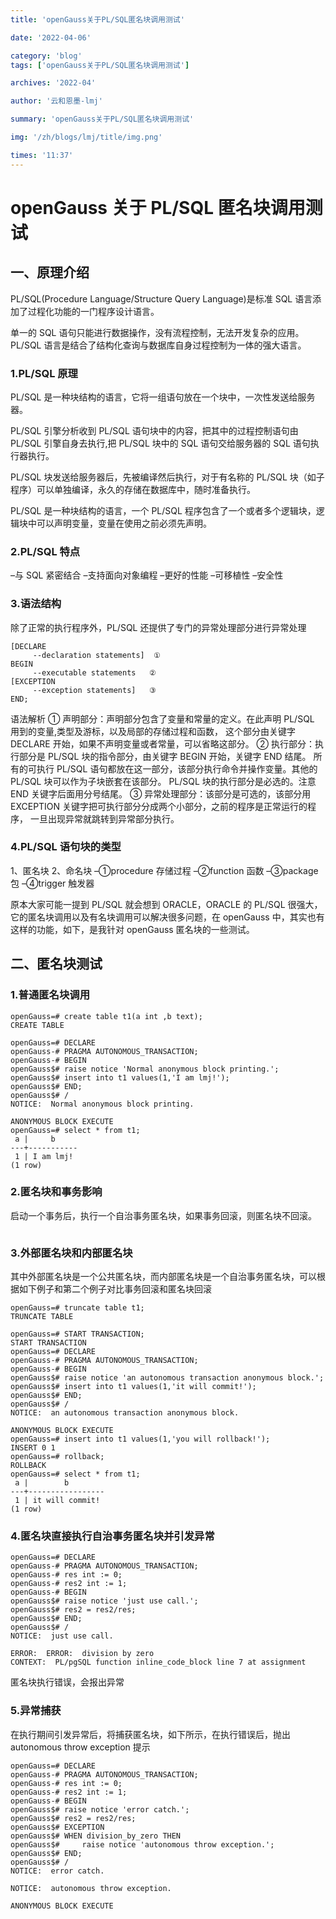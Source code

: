 ```yaml
---
title: 'openGauss关于PL/SQL匿名块调用测试'

date: '2022-04-06'

category: 'blog'
tags: ['openGauss关于PL/SQL匿名块调用测试']

archives: '2022-04'

author: '云和恩墨-lmj'

summary: 'openGauss关于PL/SQL匿名块调用测试'

img: '/zh/blogs/lmj/title/img.png'

times: '11:37'
---
```


# openGauss 关于 PL/SQL 匿名块调用测试

## 一、原理介绍

PL/SQL(Procedure Language/Structure Query Language)是标准 SQL 语言添加了过程化功能的一门程序设计语言。

单一的 SQL 语句只能进行数据操作，没有流程控制，无法开发复杂的应用。PL/SQL 语言是结合了结构化查询与数据库自身过程控制为一体的强大语言。

### 1.PL/SQL 原理

PL/SQL 是一种块结构的语言，它将一组语句放在一个块中，一次性发送给服务器。

PL/SQL 引擎分析收到 PL/SQL 语句块中的内容，把其中的过程控制语句由 PL/SQL 引擎自身去执行,把 PL/SQL 块中的 SQL 语句交给服务器的 SQL 语句执行器执行。

PL/SQL 块发送给服务器后，先被编译然后执行，对于有名称的 PL/SQL 块（如子程序）可以单独编译，永久的存储在数据库中，随时准备执行。

PL/SQL 是一种块结构的语言，一个 PL/SQL 程序包含了一个或者多个逻辑块，逻辑块中可以声明变量，变量在使用之前必须先声明。

### 2.PL/SQL 特点

–与 SQL 紧密结合
–支持面向对象编程
–更好的性能
–可移植性
–安全性

### 3.语法结构

除了正常的执行程序外，PL/SQL 还提供了专门的异常处理部分进行异常处理

```
[DECLARE
     --declaration statements]  ①
BEGIN
     --executable statements   ②
[EXCEPTION
     --exception statements]   ③
END;
```

语法解析
① 声明部分：声明部分包含了变量和常量的定义。在此声明 PL/SQL 用到的变量,类型及游标，以及局部的存储过程和函数，
这个部分由关键字 DECLARE 开始，如果不声明变量或者常量，可以省略这部分。
② 执行部分：执行部分是 PL/SQL 块的指令部分，由关键字 BEGIN 开始，关键字 END 结尾。
所有的可执行 PL/SQL 语句都放在这一部分，该部分执行命令并操作变量。其他的 PL/SQL 块可以作为子块嵌套在该部分。
PL/SQL 块的执行部分是必选的。注意 END 关键字后面用分号结尾。
③ 异常处理部分：该部分是可选的，该部分用 EXCEPTION 关键字把可执行部分分成两个小部分，之前的程序是正常运行的程序，
一旦出现异常就跳转到异常部分执行。

### 4.PL/SQL 语句块的类型

1、匿名块
2、命名块
–①procedure 存储过程
–②function 函数
–③package 包
–④trigger 触发器

原本大家可能一提到 PL/SQL 就会想到 ORACLE，ORACLE 的 PL/SQL 很强大，它的匿名块调用以及有名块调用可以解决很多问题，在 openGauss 中，其实也有这样的功能，如下，是我针对 openGauss 匿名块的一些测试。

## 二、匿名块测试

### 1.普通匿名块调用

```
openGauss=# create table t1(a int ,b text);
CREATE TABLE

openGauss=# DECLARE
openGauss-# PRAGMA AUTONOMOUS_TRANSACTION;
openGauss-# BEGIN
openGauss$# raise notice 'Normal anonymous block printing.';
openGauss$# insert into t1 values(1,'I am lmj!');
openGauss$# END;
openGauss$# /
NOTICE:  Normal anonymous block printing.

ANONYMOUS BLOCK EXECUTE
openGauss=# select * from t1;
 a |     b
---+-----------
 1 | I am lmj!
(1 row)
```

### 2.匿名块和事务影响

启动一个事务后，执行一个自治事务匿名块，如果事务回滚，则匿名块不回滚。

```

```

### 3.外部匿名块和内部匿名块

其中外部匿名块是一个公共匿名块，而内部匿名块是一个自治事务匿名块，可以根据如下例子和第二个例子对比事务回滚和匿名块回滚

```
openGauss=# truncate table t1;
TRUNCATE TABLE

openGauss=# START TRANSACTION;
START TRANSACTION
openGauss=# DECLARE
openGauss-# PRAGMA AUTONOMOUS_TRANSACTION;
openGauss-# BEGIN
openGauss$# raise notice 'an autonomous transaction anonymous block.';
openGauss$# insert into t1 values(1,'it will commit!');
openGauss$# END;
openGauss$# /
NOTICE:  an autonomous transaction anonymous block.

ANONYMOUS BLOCK EXECUTE
openGauss=# insert into t1 values(1,'you will rollback!');
INSERT 0 1
openGauss=# rollback;
ROLLBACK
openGauss=# select * from t1;
 a |        b
---+-----------------
 1 | it will commit!
(1 row)
```

### 4.匿名块直接执行自治事务匿名块并引发异常

```
openGauss=# DECLARE
openGauss-# PRAGMA AUTONOMOUS_TRANSACTION;
openGauss-# res int := 0;
openGauss-# res2 int := 1;
openGauss-# BEGIN
openGauss$# raise notice 'just use call.';
openGauss$# res2 = res2/res;
openGauss$# END;
openGauss$# /
NOTICE:  just use call.

ERROR:  ERROR:  division by zero
CONTEXT:  PL/pgSQL function inline_code_block line 7 at assignment
```

匿名块执行错误，会报出异常

### 5.异常捕获

在执行期间引发异常后，将捕获匿名块，如下所示，在执行错误后，抛出 autonomous throw exception 提示

```plsql
openGauss=# DECLARE
openGauss-# PRAGMA AUTONOMOUS_TRANSACTION;
openGauss-# res int := 0;
openGauss-# res2 int := 1;
openGauss-# BEGIN
openGauss$# raise notice 'error catch.';
openGauss$# res2 = res2/res;
openGauss$# EXCEPTION
openGauss$# WHEN division_by_zero THEN
openGauss$#     raise notice 'autonomous throw exception.';
openGauss$# END;
openGauss$# /
NOTICE:  error catch.

NOTICE:  autonomous throw exception.

ANONYMOUS BLOCK EXECUTE
```
